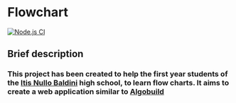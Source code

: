 # Flowchart

[![Node.js CI](https://github.com/let-3A-IN-DEV/flowchart/actions/workflows/node.js.yml/badge.svg)](https://github.com/let-3A-IN-DEV/flowchart/actions/workflows/node.js.yml)

## Brief description

### This project has been created to help the first year students of the [Itis Nullo Baldini](https://itisravenna.edu.it/) high school, to learn flow charts. It aims to create a web application similar to [Algobuild](https://algobuild.com/en/index.html)
